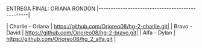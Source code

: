 ENTREGA FINAL: ORIANA RONDON
|-------------------------------------------------|

| Charlie - Oriana | https://github.com/Orioreo08/hg-2-charlie.git|
| Bravo - David | https://github.com/Orioreo08/hg-2-bravo.git|
| Alfa - Dylan | https://github.com/Orioreo08/hg_2_alfa.git |

